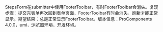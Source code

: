 StepsForm在submitter中使用FooterToolbar，有时FooterToolbar会消失。复现步骤：提交完表单再次回到表单页面，FooterToolbar有时会消失，刷新才能正常显示。期望结果：总是正常显示FooterToolbar。版本信息：ProComponents 4.0.0，umi，浏览器环境，开发环境。
